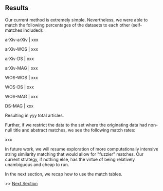 ## Results

Our current method is extremely simple. Nevertheless, we were able to match the following
percentages of the datasets to each other (self-matches included):

arXiv-arXiv | xxx

arXiv-WOS | xxx

arXiv-DS | xxx

arXiv-MAG | xxx

WOS-WOS | xxx

WOS-DS | xxx

WOS-MAG | xxx

DS-MAG | xxx

Resulting in yyy total articles.

Further, if we restrict the data to the set where the originating data had non-null title and abstract 
matches, we see the following match rates:

xxx

In future work, we will resume exploration of more computationally intensive string similarity matching
that would allow for "fuzzier" matches. Our current strategy, if nothing else, has the virtue of being
relatively unambiguous and cheap to run.

In the next section, we recap how to use the match tables.

\>> [Next Section](methods_documentation/4_how_to_use_the_match_tables.md)